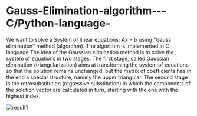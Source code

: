 # Gauss-Elimination-algorithm---C/Python-language-

We want to solve a System of linear equations: Ax = b using "Gauss elimination" method (algorithm). 
The algorithm is implemented in C language 
The idea of the Gaussian elimination method is to solve the system of equations in two stages. The first stage, called Gaussian elimination (triangularization) aims at transforming the system of equations so that the solution remains unchanged, but the matrix of coefficients has in the end a special structure, namely the upper triangular. The second stage is the retrosubstitution (regressive substitution) in which the components of the solution vector are calculated in turn, starting with the one with the highest index.


![result1](https://user-images.githubusercontent.com/72729776/117198833-65acc380-ade1-11eb-9396-d36357f29a1f.jpg)
